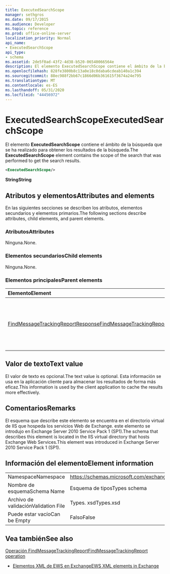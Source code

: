 ```yaml
---
title: ExecutedSearchScope
manager: sethgros
ms.date: 09/17/2015
ms.audience: Developer
ms.topic: reference
ms.prod: office-online-server
localization_priority: Normal
api_name:
- ExecutedSearchScope
api_type:
- schema
ms.assetid: 2de5f0ad-43f2-4d38-b520-06540066564e
description: El elemento ExecutedSearchScope contiene el ámbito de la búsqueda que se ha realizado para obtener los resultados de la búsqueda.
ms.openlocfilehash: 828fe3800b8c13a0e18c0daba6cdeab140a1c394
ms.sourcegitcommit: 88ec988f2bb67c1866d06b361615f3674a24e795
ms.translationtype: MT
ms.contentlocale: es-ES
ms.lasthandoff: 05/31/2020
ms.locfileid: "44456972"
---
```

# <a name="executedsearchscope"></a><span data-ttu-id="b85d3-103">ExecutedSearchScope</span><span class="sxs-lookup"><span data-stu-id="b85d3-103">ExecutedSearchScope</span></span>

<span data-ttu-id="b85d3-104">El elemento **ExecutedSearchScope** contiene el ámbito de la búsqueda que se ha realizado para obtener los resultados de la búsqueda.</span><span class="sxs-lookup"><span data-stu-id="b85d3-104">The **ExecutedSearchScope** element contains the scope of the search that was performed to get the search results.</span></span> 
  
```xml
<ExecutedSearchScope/>
```

 <span data-ttu-id="b85d3-105">**String**</span><span class="sxs-lookup"><span data-stu-id="b85d3-105">**String**</span></span>
## <a name="attributes-and-elements"></a><span data-ttu-id="b85d3-106">Atributos y elementos</span><span class="sxs-lookup"><span data-stu-id="b85d3-106">Attributes and elements</span></span>

<span data-ttu-id="b85d3-107">En las siguientes secciones se describen los atributos, elementos secundarios y elementos primarios.</span><span class="sxs-lookup"><span data-stu-id="b85d3-107">The following sections describe attributes, child elements, and parent elements.</span></span>
  
### <a name="attributes"></a><span data-ttu-id="b85d3-108">Atributos</span><span class="sxs-lookup"><span data-stu-id="b85d3-108">Attributes</span></span>

<span data-ttu-id="b85d3-109">Ninguna.</span><span class="sxs-lookup"><span data-stu-id="b85d3-109">None.</span></span>
  
### <a name="child-elements"></a><span data-ttu-id="b85d3-110">Elementos secundarios</span><span class="sxs-lookup"><span data-stu-id="b85d3-110">Child elements</span></span>

<span data-ttu-id="b85d3-111">Ninguna.</span><span class="sxs-lookup"><span data-stu-id="b85d3-111">None.</span></span>
  
### <a name="parent-elements"></a><span data-ttu-id="b85d3-112">Elementos principales</span><span class="sxs-lookup"><span data-stu-id="b85d3-112">Parent elements</span></span>

|<span data-ttu-id="b85d3-113">**Elemento**</span><span class="sxs-lookup"><span data-stu-id="b85d3-113">**Element**</span></span>|<span data-ttu-id="b85d3-114">**Descripción**</span><span class="sxs-lookup"><span data-stu-id="b85d3-114">**Description**</span></span>|
|:-----|:-----|
|[<span data-ttu-id="b85d3-115">FindMessageTrackingReportResponse</span><span class="sxs-lookup"><span data-stu-id="b85d3-115">FindMessageTrackingReportResponse</span></span>](findmessagetrackingreportresponse.md) <br/> |<span data-ttu-id="b85d3-116">Contiene el estado y el resultado de una sola solicitud de [operación FindMessageTrackingReport](findmessagetrackingreport-operation.md) .</span><span class="sxs-lookup"><span data-stu-id="b85d3-116">Contains the status and result of a single [FindMessageTrackingReport operation](findmessagetrackingreport-operation.md) request.</span></span>  <br/> |
   
## <a name="text-value"></a><span data-ttu-id="b85d3-117">Valor de texto</span><span class="sxs-lookup"><span data-stu-id="b85d3-117">Text value</span></span>

<span data-ttu-id="b85d3-118">El valor de texto es opcional.</span><span class="sxs-lookup"><span data-stu-id="b85d3-118">The text value is optional.</span></span> <span data-ttu-id="b85d3-119">Esta información se usa en la aplicación cliente para almacenar los resultados de forma más eficaz.</span><span class="sxs-lookup"><span data-stu-id="b85d3-119">This information is used by the client application to cache the results more effectively.</span></span>
  
## <a name="remarks"></a><span data-ttu-id="b85d3-120">Comentarios</span><span class="sxs-lookup"><span data-stu-id="b85d3-120">Remarks</span></span>

<span data-ttu-id="b85d3-121">El esquema que describe este elemento se encuentra en el directorio virtual de IIS que hospeda los servicios Web de Exchange. este elemento se introdujo en Exchange Server 2010 Service Pack 1 (SP1).</span><span class="sxs-lookup"><span data-stu-id="b85d3-121">The schema that describes this element is located in the IIS virtual directory that hosts Exchange Web Services.This element was introduced in Exchange Server 2010 Service Pack 1 (SP1).</span></span>
  
## <a name="element-information"></a><span data-ttu-id="b85d3-122">Información del elemento</span><span class="sxs-lookup"><span data-stu-id="b85d3-122">Element information</span></span>

|||
|:-----|:-----|
|<span data-ttu-id="b85d3-123">Namespace</span><span class="sxs-lookup"><span data-stu-id="b85d3-123">Namespace</span></span>  <br/> |https://schemas.microsoft.com/exchange/services/2006/types  <br/> |
|<span data-ttu-id="b85d3-124">Nombre de esquema</span><span class="sxs-lookup"><span data-stu-id="b85d3-124">Schema Name</span></span>  <br/> |<span data-ttu-id="b85d3-125">Esquema de tipos</span><span class="sxs-lookup"><span data-stu-id="b85d3-125">Types schema</span></span>  <br/> |
|<span data-ttu-id="b85d3-126">Archivo de validación</span><span class="sxs-lookup"><span data-stu-id="b85d3-126">Validation File</span></span>  <br/> |<span data-ttu-id="b85d3-127">Types. xsd</span><span class="sxs-lookup"><span data-stu-id="b85d3-127">Types.xsd</span></span>  <br/> |
|<span data-ttu-id="b85d3-128">Puede estar vacío</span><span class="sxs-lookup"><span data-stu-id="b85d3-128">Can be Empty</span></span>  <br/> |<span data-ttu-id="b85d3-129">Falso</span><span class="sxs-lookup"><span data-stu-id="b85d3-129">False</span></span>  <br/> |
   
## <a name="see-also"></a><span data-ttu-id="b85d3-130">Vea también</span><span class="sxs-lookup"><span data-stu-id="b85d3-130">See also</span></span>



[<span data-ttu-id="b85d3-131">Operación FindMessageTrackingReport</span><span class="sxs-lookup"><span data-stu-id="b85d3-131">FindMessageTrackingReport operation</span></span>](findmessagetrackingreport-operation.md)


- [<span data-ttu-id="b85d3-132">Elementos XML de EWS en Exchange</span><span class="sxs-lookup"><span data-stu-id="b85d3-132">EWS XML elements in Exchange</span></span>](ews-xml-elements-in-exchange.md)


